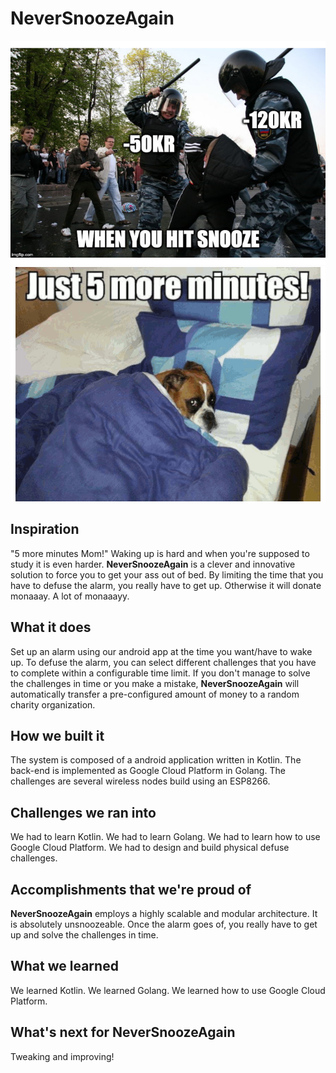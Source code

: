 # NeverSnoozeAgain

![meme](gallery.jpg)
![gif](meme.gif)

## Inspiration

"5 more minutes Mom!"
Waking up is hard and when you're supposed to study it is even harder.
**NeverSnoozeAgain** is a clever and innovative solution to force you to get your ass out of bed.
By limiting the time that you have to defuse the alarm, you really have to get up.
Otherwise it will donate monaaay.
A lot of monaaayy.

## What it does

Set up an alarm using our android app at the time you want/have to wake up.
To defuse the alarm, you can select different challenges that you have to complete within a configurable time limit.
If you don't manage to solve the challenges in time or you make a mistake, **NeverSnoozeAgain** will automatically transfer a pre-configured amount of money to a random charity organization.

## How we built it

The system is composed of a android application written in Kotlin.
The back-end is implemented as Google Cloud Platform in Golang.
The challenges are several wireless nodes build using an ESP8266.

## Challenges we ran into

We had to learn Kotlin.
We had to learn Golang.
We had to learn how to use Google Cloud Platform.
We had to design and build physical defuse challenges.

## Accomplishments that we're proud of

**NeverSnoozeAgain** employs a highly scalable and modular architecture.
It is absolutely unsnoozeable. Once the alarm goes of, you really have to get up and solve the challenges in time.

## What we learned

We learned Kotlin.
We learned Golang.
We learned how to use Google Cloud Platform.

## What's next for NeverSnoozeAgain

Tweaking and improving!
